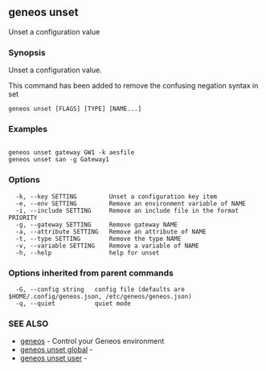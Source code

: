 ## geneos unset

Unset a configuration value

### Synopsis

Unset a configuration value.
	
This command has been added to remove the confusing negation syntax in set

```
geneos unset [FLAGS] [TYPE] [NAME...]
```

### Examples

```

geneos unset gateway GW1 -k aesfile
geneos unset san -g Gateway1

```

### Options

```
  -k, --key SETTING         Unset a configuration key item
  -e, --env SETTING         Remove an environment variable of NAME
  -i, --include SETTING     Remove an include file in the format PRIORITY
  -g, --gateway SETTING     Remove gateway NAME
  -a, --attribute SETTING   Remove an attribute of NAME
  -t, --type SETTING        Remove the type NAME
  -v, --variable SETTING    Remove a variable of NAME
  -h, --help                help for unset
```

### Options inherited from parent commands

```
  -G, --config string   config file (defaults are $HOME/.config/geneos.json, /etc/geneos/geneos.json)
  -q, --quiet           quiet mode
```

### SEE ALSO

* [geneos](geneos.md)	 - Control your Geneos environment
* [geneos unset global](geneos_unset_global.md)	 - 
* [geneos unset user](geneos_unset_user.md)	 - 

